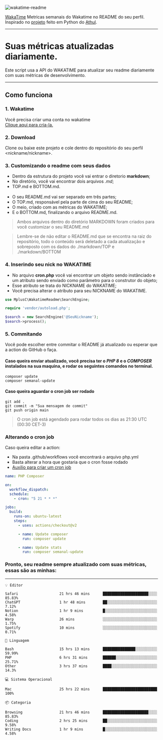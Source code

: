 ![wakatime-readme](https://socialify.git.ci/bymatheus/wakatime-readme/image?description=1&descriptionEditable=M%C3%A9tricas%20semanais%20do%20Wakatime%20no%20seu%20README%20de%20perfil.&font=KoHo&forks=1&language=1&owner=1&pattern=Signal&stargazers=1&theme=Dark)

[WakaTime](https://wakatime.com) Metricas semanais do Wakatime no README do seu perfil. <br>
Inspirado no [projeto](https://github.com/athul/waka-readme) feito em Python do [Athul](https://github.com/athul).
___

# Suas métricas atualizadas diariamente.
Este script usa a API do WAKATIME para atualizar seu readme diariamente com suas métricas de desenvolvimento.

___

## Como funciona

### 1. Wakatime
Você precisa criar uma conta no wakatime <br>
[Clique aqui para cria-la.](https://wakatime.com) 

### 2. Download
Clone ou baixe este projeto e cole dentro do repositório do seu perfil <nickname/nickname>.

### 3. Customizando o readme com seus dados
- Dentro da estrutura do projeto você vai entrar o diretorio **markdown**;  
- No diretório, você vai encontrar dois arquivos *.md*;
- TOP.md e BOTTOM.md.
<br><br>
- O seu README.md vai ser separado em três partes; 
- O TOP.md, responsável pela parte de cima do seu README;
- O meio, criado com as métricas do WAKATIME;
- E o BOTTOM.md, finalizando o arquivo README.md.<br>

> Ambos arquivos dentro do diretório MARKDOWN foram criados para você customizar o seu README.md

> Lembre-se de não editar o README.md que se encontra na raiz do repositório, todo o conteúdo será deletado a cada atualização e sobreposto com os dados do ./markdown/TOP e ./markdown/BOTTOM

### 4. Inserindo seu nick no WAKATIME
- No arquivo **cron.php** você vai encontrar um objeto sendo instânciado e um atributo sendo enviado como parâmetro para o construtor do objeto;
- Esse atributo se trata do NICKNAME do WAKATIME;
- Você precisa alterar o atributo para seu NICKNAME do WAKATIME.

```php
use MplusC\WakatimeReadme\SearchEngine;

require 'vendor/autoload.php';

$search = new SearchEngine('@SeuNickname');
$search->process();
```

### 5. Commitando
Você pode escolher entre commitar o README já atualizado ou esperar que a action do GitHub o faça. <br>

#### Caso queira enviar atualizado, você precisa ter o *PHP 8* e o *COMPOSER* instalados na sua maquina, e rodar os seguintes comandos no terminal.
```composer
composer update
composer semanal-update 
```

#### Caso queira aguardar o cron job ser rodado 
```git 
git add .
git commit -m "Sua mensagem de commit"
git push origin main
```

>O cron job está agendado para rodar todos os dias as 21:30 UTC (00:30 CET-3) 

### Alterando o cron job
Caso queira editar a action:

- Na pasta .github/workflows você encontrará o arquivo php.yml
- Basta alterar a hora que gostaria que o cron fosse rodado
- [Auxilio para criar um cron job](https://crontab.guru)

```yml
name: PHP Composer

on:
  workflow_dispatch:
  schedule:
    - cron: "5 21 * * *"

jobs:
  build:
    runs-on: ubuntu-latest
    steps:
      - uses: actions/checkout@v2

      - name: Update composer
        run: composer update

      - name: Update stats
        run: composer semanal-update
```

### Pronto, seu readme sempre atualizado com suas métricas, essas são as minhas:

___
```text
💡 Editor

Safari                   21 hrs 46 mins      █████████████████████░░░░     85.83%
ChatGPT                  1 hr 48 mins        ██░░░░░░░░░░░░░░░░░░░░░░░      7.12%
Notion                   1 hr 9 mins         █░░░░░░░░░░░░░░░░░░░░░░░░      4.58%
Warp                     26 mins             ░░░░░░░░░░░░░░░░░░░░░░░░░      1.75%
Spotify                  10 mins             ░░░░░░░░░░░░░░░░░░░░░░░░░      0.71%
```
```text
💬 Linguagem

Bash                     15 hrs 13 mins      ███████████████░░░░░░░░░░     59.99%
PHP                      6 hrs 31 mins       ██████░░░░░░░░░░░░░░░░░░░     25.71%
Other                    3 hrs 37 mins       ████░░░░░░░░░░░░░░░░░░░░░      14.3%
```
```text
💻 Sistema Operacional

Mac                      25 hrs 22 mins      █████████████████████████       100%
```
```text
📦 Categoria

Browsing                 21 hrs 46 mins      █████████████████████░░░░     85.83%
Coding                   2 hrs 25 mins       ██░░░░░░░░░░░░░░░░░░░░░░░      9.58%
Writing Docs             1 hr 9 mins         █░░░░░░░░░░░░░░░░░░░░░░░░      4.58%
```
